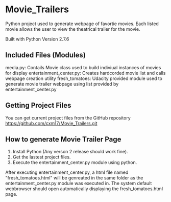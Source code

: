 # Movie_Trailers

Python project used to generate webpage of favortie movies. Each listed movie allows the user to view the theatrical trailer for the movie.

Built with Python Version 2.7.6

## Included Files (Modules)

media.py: Contails Movie class used to build indiviual instances of movies for display
entertainment_center.py: Creates hardcorded movie list and calls webpage creation utility
fresh_tomatoes: Udacity provided module used to generate movie trailer webpage using list provided by entertainment_center.py

## Getting Project Files 

You can get current project files from the GitHub repository https://github.com/cxm17/Movie_Trailers.git

## How to generate Movie Trailer Page

1. Install Python (Any verson 2 release should work fine).
2. Get the lastest project files.
3. Execute the entertainment_center.py module using python.

After executing entertainment_center.py, a html file named "fresh_tomatoes.html" will be genreated in the same folder as the entertainment_center.py module was executed in. The system default webbrowser should open automatically displaying the fresh_tomatoes.html page.

